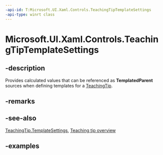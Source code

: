 ```yaml
---
-api-id: T:Microsoft.UI.Xaml.Controls.TeachingTipTemplateSettings
-api-type: winrt class
---
```


# Microsoft.UI.Xaml.Controls.TeachingTipTemplateSettings

<!--
public class TeachingTipTemplateSettings : Windows.UI.Xaml.DependencyObject
-->

## -description

Provides calculated values that can be referenced as **TemplatedParent** sources when defining templates for a [TeachingTip](teachingtip.md).

## -remarks

## -see-also

[TeachingTip.TemplateSettings](teachingtip_templatesettings.md), [Teaching tip overview](/windows/apps/design/controls/dialogs-and-flyouts/teaching-tip)

## -examples
